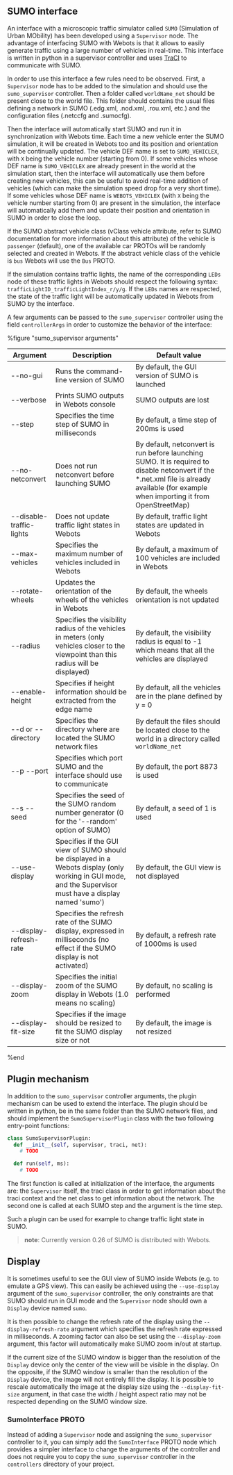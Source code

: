 ## SUMO interface

An interface with a microscopic traffic simulator called `SUMO` (Simulation of
Urban MObility) has been developed using a `Supervisor` node. The advantage of
interfacing SUMO with Webots is that it allows to easily generate traffic using
a large number of vehicles in real-time. This interface is written in python in
a supervisor controller and uses  [TraCI](http://sumo.dlr.de/wiki/TraCI) to
communicate with SUMO.

In order to use this interface a few rules need to be observed. First, a
`Supervisor` node has to be added to the simulation and should use the
`sumo_supervisor` controller. Then a folder called `worldName_net` should be
present close to the world file. This folder should contains the usual files
defining a network in SUMO (.edg.xml, .nod.xml, .rou.xml, etc.) and the
configuration files (.netccfg and .sumocfg).

Then the interface will automatically start SUMO and run it in synchronization
with Webots time. Each time a new vehicle enter the SUMO simulation, it will be
created in Webots too and its position and orientation will be continually
updated. The vehicle DEF name is set to `SUMO_VEHICLEX`, with `X` being the vehicle number (starting from 0). If some vehicles whose DEF name is `SUMO_VEHICLEX` are already present in the world at the simulation start, then the interface will automatically use them before creating new vehicles, this can be useful to avoid real-time addition of vehicles (which can make the simulation speed drop for a very short time). If some vehicles whose DEF name is `WEBOTS_VEHICLEX` (with `X` being the vehicle number starting from 0) are present in the simulation, the interface will automatically add them and update their position and orientation in SUMO in order to close the loop.

If the SUMO abstract vehicle class (vClass vehicle attribute, refer to SUMO documentation for more information about this attribute) of the vehicle is `passenger` (default), one of the available car PROTOs will be randomly selected and created in Webots. If the abstract vehicle class of the vehicle is `bus` Webots will use the `Bus` PROTO.

If the simulation contains traffic lights, the name of the
corresponding `LEDs` node of these traffic lights in Webots should respect the
following syntax: `trafficLightID_trafficLightIndex_r/y/g`. If the `LEDs` names
are respected, the state of the traffic light will be automatically updated in
Webots from SUMO by the interface.

A few arguments can be passed to the `sumo_supervisor` controller using the
field `controllerArgs` in order to customize the behavior of the interface:

%figure "sumo_supervisor arguments"

| Argument              | Description                                                                                                                          | Default value                                                                                    |
| --------------------- | ------------------------------------------------------------------------------------------------------------------------------------ | ------------------------------------------------------------------------------------------------ |
| --no-gui                 | Runs the command-line version of SUMO                                                                                                | By default, the GUI version of SUMO is launched                                                  |
| --verbose                | Prints SUMO outputs in Webots console                                                                                                | SUMO outputs are lost                                                                            |
| --step                   | Specifies the time step of SUMO in milliseconds                                                                                      | By default, a time step of 200ms is used                                                         |
| --no-netconvert          | Does not run netconvert before launching SUMO                                                                                        | By default, netconvert is run before launching SUMO. It is required to disable netconvert if the *.net.xml file is already available (for example when importing it from OpenStreetMap)          |
| --disable-traffic-lights | Does not update traffic light states in Webots                                                                                       | By default, traffic light states are updated in Webots                                           |
| --max-vehicles           | Specifies the maximum number of vehicles included in Webots                                                                          | By default, a maximum of 100 vehicles are included in Webots                                     |
| --rotate-wheels          | Updates the orientation of the wheels of the vehicles in Webots                                                                      | By default, the wheels orientation is not updated                                                |
| --radius                 | Specifies the visibility radius of the vehicles in meters (only vehicles closer to the viewpoint than this radius will be displayed) | By default, the visibility radius is equal to -1 which means that all the vehicles are displayed |
| --enable-height          | Specifies if height information should be extracted from the edge name                                                               | By default, all the vehicles are in the plane defined by y = 0                                   |
| --d or --directory       | Specifies the directory where are located the SUMO network files                                                                     | By default the files should be located close to the world in a directory called `worldName_net`  |
| --p --port               | Specifies which port SUMO and the interface should use to communicate                                                                | By default, the port 8873 is used                                                                |
| --s --seed               | Specifies the seed of the SUMO random number generator (0 for the '--random' option of SUMO)                                         | By default, a seed of 1 is used                                                                  |
| --use-display            | Specifies if the GUI view of SUMO should be displayed in a Webots display (only working in GUI mode, and the Supervisor must have a display named 'sumo')                                                 | By default, the GUI view is not displayed  |
| --display-refresh-rate   | Specifies the refresh rate of the SUMO display, expressed in milliseconds (no effect if the SUMO display is not activated)           | By default, a refresh rate of 1000ms is used                                                                  |
| --display-zoom           | Specifies the initial zoom of the SUMO display in Webots (1.0 means no scaling)                                                      | By default, no scaling is performed                                                                  |
| --display-fit-size       | Specifies if the image should be resized to fit the SUMO display size or not                                                         | By default, the image is not resized                                                                  |

%end


## Plugin mechanism

In addition to the `sumo_supervisor` controller arguments, the plugin mechanism can be used to extend the interface. The plugin should be written in python, be in the same folder than the SUMO network files, and should implement the `SumoSupervisorPlugin` class with the two following entry-point functions:

```python
class SumoSupervisorPlugin:
  def __init__(self, supervisor, traci, net):
    # TODO

  def run(self, ms):
    # TODO
```

The first function is called at initialization of the interface, the arguments
are: the `Supervisor` itself, the traci class in order to get information about
the traci context and the net class to get information about the network. The
second one is called at each SUMO step and the argument is the time step.

Such a plugin can be used for example to change traffic light state in SUMO.

> **note**:
Currently version 0.26 of SUMO is distributed with Webots.


## Display

It is sometimes useful to see the GUI view of SUMO inside Webots (e.g. to emulate a GPS view). This can easily be achieved using the `--use-display` argument of the `sumo_supervisor` controller, the only constraints are that SUMO should run in GUI mode and the `Supervisor` node should own a `Display` device named `sumo`.

It is then possible to change the refresh rate of the display using the `--display-refresh-rate` argument which specifies the refresh rate expressed in milliseconds. A zooming factor can also be set using the `--display-zoom` argument, this factor will automatically make SUMO zoom in/out at startup.

If the current size of the SUMO window is bigger than the resolution of the `Display` device only the center of the view will be visible in the display. On the opposite, if the SUMO window is smaller than the resolution of the `Display` device, the image will not entirely fill the display. It is possible to rescale automatically the image at the display size using the `--display-fit-size` argument, in that case the width / height aspect ratio may not be respected depending on the SUMO window size.

### SumoInterface PROTO

Instead of adding a `Supervisor` node and assigning the `sumo_supervisor` controller to it, you can simply add the `SumoInterface` PROTO node which provides a simpler interface to change the arguments of the controller and does not require you to copy the `sumo_supervisor` controller in the `controllers` directory of your project.

